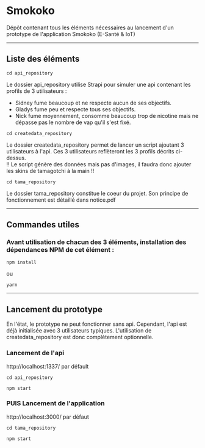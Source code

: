# Smokoko

Dépôt contenant tous les éléments nécessaires au lancement d'un prototype de l'application Smokoko (E-Santé & IoT)

---
## Liste des éléments

```
cd api_repository
```
Le dossier api_repository utilise Strapi pour simuler une api contenant les profils de 3 utilisateurs :
- Sidney fume beaucoup et ne respecte aucun de ses objectifs.
- Gladys fume peu et respecte tous ses objectifs.
- Nick fume moyennement, consomme beaucoup trop de nicotine mais ne dépasse pas le nombre de vap qu'il s'est fixé.

```
cd createdata_repository
```
Le dossier createdata_repository permet de lancer un script ajoutant 3 utilisateurs à l'api. 
Ces 3 utilisateurs reflèteront les 3 profils décrits ci-dessus.  
:bangbang: Le script génère des données mais pas d'images, il faudra donc ajouter les skins de tamagotchi à la main :bangbang:

```
cd tama_repository
```
Le dossier tama_repository constitue le coeur du projet. Son principe de fonctionnement est détaillé dans notice.pdf

---

## Commandes utiles

### Avant utilisation de chacun des 3 éléments, installation des dépendances NPM de cet élément : 

```
npm install
```

ou 

```
yarn
```
---
## Lancement du prototype

En l'état, le prototype ne peut fonctionner sans api. Cependant, l'api est déjà initialisée avec 3 utilisateurs typiques. L'utilisation de createdata_repository est donc complètement optionnelle.

### Lancement de l'api 
http://localhost:1337/ par défault

```
cd api_repository
```
```
npm start
```

### PUIS Lancement de l'application
http://localhost:3000/ par défaut

```
cd tama_repository
```
```
npm start
```

